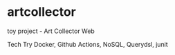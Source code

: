 # artcollector
toy project - Art Collector Web

Tech Try
Docker, Github Actions, NoSQL, Querydsl, junit
